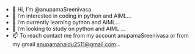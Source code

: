 - 👋 Hi, I’m @anupamaSreenivasa
- 👀 I’m interested in coding in python and AIML...
- 🌱 I’m currently learning python and AIML...
- 💞️ I’m looking to study on python and AIML ...
- 📫 To reach contact me from my account anupamaSreenivasa or from my gmail anupamanaidu2511@gmail.com...

<!---
anupamaSreenivasa/anupamaSreenivasa is a ✨ special ✨ repository because its `README.md` (this file) appears on your GitHub profile.
You can click the Preview link to take a look at your changes.
--->
